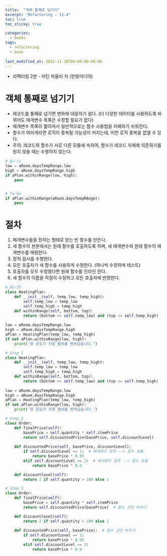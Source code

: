 ```yaml
---
title:  "객체 통째로 넘기기"
excerpt: "Refactoring - 11.4"
toc: true
toc_sticky: true

categories:
  - books
tags:
  - refactoring
  - book
  
last_modified_at: 2022-11-28T00:00:00-00:00
---
```


* 리팩터링 2판 - 마틴 파울러 저 (한빛미디어)

# 객체 통째로 넘기기
* 레코드를 통째로 넘기면 변화에 대응하기 쉽다. (더 다양한 데이터를 사용하도록 바뀌어도 매개변수 목록은 수정할 필요가 없다)
* 매개변수 목록이 짧아져서 일반적으로는 함수 사용법을 이해하기 쉬워진다.
* 함수가 여러게라면 로직이 중복될 가능성이 커지는데, 이런 로직 중복을 없앨 수 있다.
* 주의: 레코드와 함수가 서로 다른 모듈에 속하여, 함수가 레코드 자체에 의존하기를 원치 않을 때는 수행하지 않는다.

```python
# As-is
low = aRoom.daysTempRange.low
high = aRoom.daysTempRange.high
if aPlan.withinRange(low, high):
    pass


# To-be
if aPlan.withinRange(aRoom.daysTempRAnge):
    pass
```

# 절차
1. 매개변수들을 원하는 형태로 받는 빈 함수를 만든다.
2. 새 함수의 본문에서는 원래 함수를 호출하도록 하며, 새 매개변수와 원래 함수의 매개변수를 매핑한다.
3. 정적 검사를 수행한다.
4. 모든 호출자가 새 함수를 사용하게 수정한다. (하나씩 수정하며 테스트)
5. 호출자를 모두 수정했다면 원래 함수를 인라인 한다.
6. 새 함수의 이름을 적절히 수정하고 모든 호출자에 반영한다.

```python
# AS-IS
class HeatingPlan:
    def __init__(self, temp_low, temp_high):
        self.temp_low = temp_low
        self.temp_high = temp_high
    def withinRange(self, bottom, top):
        return (bottom >= self.temp_low) and (top <= self.temp_high)
        
low = aRoom.daysTempRange.low
high = aRoom.daysTempRange.high
aPlan = HeatingPlan(temp_low, temp_high)
if not aPlan.withinRange(low, high):
    print('방 온도가 지정 범위를 벗어났습니다.')
```

```python
# Step 1
class HeatingPlan:
    def __init__(self, temp_low, temp_high):
        self.temp_low = temp_low
        self.temp_high = temp_high
    def withinRange(self, bottom, top):
        return (bottom >= self.temp_low) and (top <= self.temp_high)
        
low = aRoom.daysTempRange.low
high = aRoom.daysTempRange.high
aPlan = HeatingPlan(temp_low, temp_high)
if not aPlan.withinRange(low, high):
    print('방 온도가 지정 범위를 벗어났습니다.')
```

```python
# Step 2
class Order:
    def finalPrice(self):
        basePrice = self.quantity * self.itemPrice
        return self.discountedPrice(basePrice, self.discountLevel)
   
    def discountedPrice(self, basePrice, discountLevel):
        if self.discountLevel == 1:  # 매개변수 참조 --> 함수 호출
            return basePrice * 0.95
        elif self.discountLevel == 2:  # 매개변수 참조 --> 함수 호출
            return basePrice * 0.9

    def discountlevel(self):
        return 2 if self.quantity > 100 else 1
```

```python
# Step 3
class Order:
    def finalPrice(self):
        basePrice = self.quantity * self.itemPrice
        return self.discountedPrice(basePrice)  # 함수 선언 바꾸기

    def discountlevel(self):
        return 2 if self.quantity > 100 else 1
    
    def discountedPrice(self, basePrice):  # 함수 선언 바꾸기
        if self.discountLevel == 1:
            return basePrice * 0.95
        elif self.discountLevel == 2:
            return basePrice * 0.9
```
